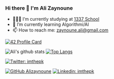 ### Hi there 👋 I'm Ali Zaynoune

- 👨🏽‍💻 I’m currently studying at  [1337 School](https://1337.ma)
- 🌱 I’m currently learning Algorithmi/AI 
- 📫 How to reach me: zaynoune.ali@gmail.com



[![42 Profile Card](https://1337-readme.vercel.app/api/profile?cursus=42&dark=true&login=alzaynou)](https://github.com/alizaynoune)

![Ali's github stats](https://github-readme-stats.vercel.app/api?username=alizaynoune&show_icons=true&theme=merko )
[![Top Langs](https://github-readme-stats.vercel.app/api/top-langs/?username=alizaynoune&layout=compact&theme=merko)](https://github.com/alizaynoune/github-readme-stats)


[![Twitter: imthepk](https://img.shields.io/twitter/follow/alizaynoune?style=social)](https://twitter.com/alizaynoune)

[![GitHub Alizaynoune](https://img.shields.io/github/followers/alizaynoune?label=follow&style=social)](https://github.com/alizaynoune)
[![Linkedin: imthepk](https://img.shields.io/badge/-alizaynoune-blue?style=flat-square&logo=Linkedin&logoColor=white&link=https://www.linkedin.com/in/alizaynoune/)](https://www.linkedin.com/in/ali-zaynoune-168905161/)
